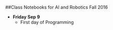 ##Class Notebooks for AI and Robotics Fall 2016

* **Friday Sep 9**
    - First day of Programming

